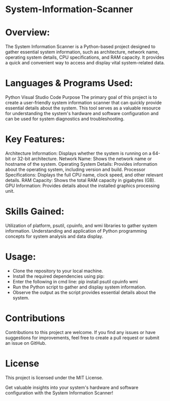 # System-Information-Scanner

# Overview:
The System Information Scanner is a Python-based project designed to gather essential system information, such as architecture, network name, operating system details, CPU specifications, and RAM capacity. It provides a quick and convenient way to access and display vital system-related data.

# Languages & Programs Used:
Python
Visual Studio Code
Purpose
The primary goal of this project is to create a user-friendly system information scanner that can quickly provide essential details about the system. This tool serves as a valuable resource for understanding the system's hardware and software configuration and can be used for system diagnostics and troubleshooting.

# Key Features:
Architecture Information: Displays whether the system is running on a 64-bit or 32-bit architecture.
Network Name: Shows the network name or hostname of the system.
Operating System Details: Provides information about the operating system, including version and build.
Processor Specifications: Displays the full CPU name, clock speed, and other relevant details.
RAM Capacity: Shows the total RAM capacity in gigabytes (GB).
GPU Information: Provides details about the installed graphics processing unit.

# Skills Gained:
Utilization of platform, psutil, cpuinfo, and wmi libraries to gather system information.
Understanding and application of Python programming concepts for system analysis and data display.

# Usage:
*  Clone the repository to your local machine.
*  Install the required dependencies using pip:
*  Enter the following in cmd line: pip install psutil cpuinfo wmi
*  Run the Python script to gather and display system information.
*  Observe the output as the script provides essential details about the system.

# Contributions
Contributions to this project are welcome. If you find any issues or have suggestions for improvements, feel free to create a pull request or submit an issue on GitHub.

# License
This project is licensed under the MIT License.


Get valuable insights into your system's hardware and software configuration with the System Information Scanner!
